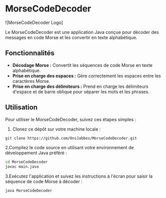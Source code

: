 # MorseCodeDecoder

![MorseCodeDecoder Logo]

Le MorseCodeDecoder est une application Java conçue pour décoder des messages en code Morse et les convertir en texte alphabétique.

## Fonctionnalités

- **Décodage Morse :** Convertit les séquences de code Morse en texte alphabétique.
- **Prise en charge des espaces :** Gère correctement les espaces entre les caractères Morse.
- **Prise en charge des délimiteurs :** Prend en charge les délimiteurs d'espace et de barre oblique pour séparer les mots et les phrases.

## Utilisation

Pour utiliser le MorseCodeDecoder, suivez ces étapes simples :

1. Clonez ce dépôt sur votre machine locale :

```bash
git clone https://github.com/OnsJabbes/MorseCodeDecoder.git
```
2.Compilez le code source en utilisant votre environnement de développement Java préféré :
```bash
cd MorseCodeDecoder
javac main.java
```

3.Exécutez l'application et suivez les instructions à l'écran pour saisir la séquence de code Morse à décoder :
```bash
java MorseCodeDecoder
```



